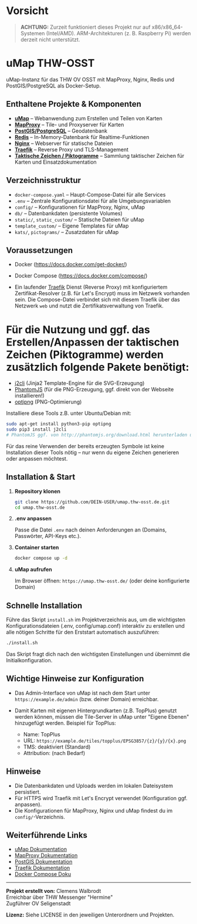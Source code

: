 # Vorsicht
> **ACHTUNG:** Zurzeit funktioniert dieses Projekt nur auf x86/x86_64-Systemen (Intel/AMD). ARM-Architekturen (z. B. Raspberry Pi) werden derzeit nicht unterstützt.

# uMap THW-OSST

uMap-Instanz für das THW OV OSST mit MapProxy, Nginx, Redis und PostGIS/PostgreSQL als Docker-Setup.


## Enthaltene Projekte & Komponenten

- **[uMap](https://github.com/umap-project/umap)** – Webanwendung zum Erstellen und Teilen von Karten
- **[MapProxy](https://github.com/mapproxy/mapproxy)** – Tile- und Proxyserver für Karten
- **[PostGIS/PostgreSQL](https://postgis.net/)** – Geodatenbank
- **[Redis](https://redis.io/)** – In-Memory-Datenbank für Realtime-Funktionen
- **[Nginx](https://nginx.org/)** – Webserver für statische Dateien
- **[Traefik](https://traefik.io/)** – Reverse Proxy und TLS-Management
- **[Taktische Zeichen / Piktogramme](https://github.com/jonas-koeritz/Taktische-Zeichen)** – Sammlung taktischer Zeichen für Karten und Einsatzdokumentation

## Verzeichnisstruktur

- `docker-compose.yaml` – Haupt-Compose-Datei für alle Services
- `.env` – Zentrale Konfigurationsdatei für alle Umgebungsvariablen
- `config/` – Konfigurationen für MapProxy, Nginx, uMap
- `db/` – Datenbankdaten (persistente Volumes)
- `static/`, `static_custom/` – Statische Dateien für uMap
- `template_custom/` – Eigene Templates für uMap
- `kats/`, `pictograms/` – Zusatzdaten für uMap

## Voraussetzungen

- Docker (https://docs.docker.com/get-docker/)
- Docker Compose (https://docs.docker.com/compose/)

- Ein laufender [Traefik](https://traefik.io/) Dienst (Reverse Proxy) mit konfiguriertem Zertifikat-Resolver (z.B. für Let's Encrypt) muss im Netzwerk vorhanden sein. Die Compose-Datei verbindet sich mit diesem Traefik über das Netzwerk `web` und nutzt die Zertifikatsverwaltung von Traefik.

# Für die Nutzung und ggf. das Erstellen/Anpassen der taktischen Zeichen (Piktogramme) werden zusätzlich folgende Pakete benötigt:
- [j2cli](https://github.com/kolypto/j2cli) (Jinja2 Template-Engine für die SVG-Erzeugung)
- [PhantomJS](http://phantomjs.org/) (für die PNG-Erzeugung, ggf. direkt von der Webseite installieren!)
- [optipng](http://optipng.sourceforge.net/) (PNG-Optimierung)

Installiere diese Tools z.B. unter Ubuntu/Debian mit:

```sh
sudo apt-get install python3-pip optipng
sudo pip3 install j2cli
# PhantomJS ggf. von http://phantomjs.org/download.html herunterladen und entpacken
```

Für das reine Verwenden der bereits erzeugten Symbole ist keine Installation dieser Tools nötig – nur wenn du eigene Zeichen generieren oder anpassen möchtest.

## Installation & Start

1. **Repository klonen**

   ```sh
   git clone https://github.com/DEIN-USER/umap.thw-osst.de.git
   cd umap.thw-osst.de
   ```

2. **.env anpassen**

   Passe die Datei `.env` nach deinen Anforderungen an (Domains, Passwörter, API-Keys etc.).

3. **Container starten**

   ```sh
   docker compose up -d
   ```

4. **uMap aufrufen**

   Im Browser öffnen: `https://umap.thw-osst.de/` (oder deine konfigurierte Domain)

## Schnelle Installation

Führe das Skript `install.sh` im Projektverzeichnis aus, um die wichtigsten Konfigurationsdateien (.env, config/umap.conf) interaktiv zu erstellen und alle nötigen Schritte für den Erststart automatisch auszuführen:

```sh
./install.sh
```

Das Skript fragt dich nach den wichtigsten Einstellungen und übernimmt die Initialkonfiguration.

## Wichtige Hinweise zur Konfiguration

- Das Admin-Interface von uMap ist nach dem Start unter `https://example.de/admin` (bzw. deiner Domain) erreichbar.
- Damit Karten mit eigenen Hintergrundkarten (z.B. TopPlus) genutzt werden können, müssen die Tile-Server in uMap unter "Eigene Ebenen" hinzugefügt werden. Beispiel für TopPlus:

  - Name: TopPlus
  - URL: `https://example.de/tiles/topplus/EPSG3857/{z}/{y}/{x}.png`
  - TMS: deaktiviert (Standard)
  - Attribution: (nach Bedarf)

## Hinweise

- Die Datenbankdaten und Uploads werden im lokalen Dateisystem persistiert.
- Für HTTPS wird Traefik mit Let's Encrypt verwendet (Konfiguration ggf. anpassen).
- Die Konfigurationen für MapProxy, Nginx und uMap findest du im `config/`-Verzeichnis.

## Weiterführende Links

- [uMap Dokumentation](https://umap-project.readthedocs.io/)
- [MapProxy Dokumentation](https://mapproxy.org/docs/latest/)
- [PostGIS Dokumentation](https://postgis.net/documentation/)
- [Traefik Dokumentation](https://doc.traefik.io/traefik/)
- [Docker Compose Doku](https://docs.docker.com/compose/)

---

**Projekt erstellt von:** Clemens Walbrodt  
Erreichbar über THW Messenger "Hermine"  
Zugführer OV Seligenstadt

**Lizenz:** Siehe LICENSE in den jeweiligen Unterordnern und Projekten.
